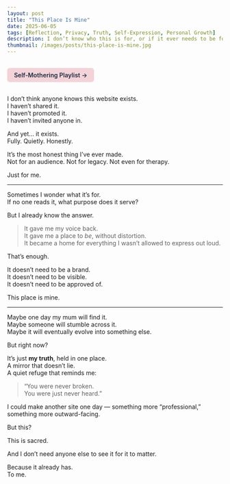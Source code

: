 ```yaml
---
layout: post
title: "This Place Is Mine"
date: 2025-06-05
tags: [Reflection, Privacy, Truth, Self-Expression, Personal Growth]
description: I don’t know who this is for, or if it ever needs to be for anyone else. But I know what it is: mine.
thumbnail: /images/posts/this-place-is-mine.jpg
---
```


<a href="https://music.youtube.com/playlist?list=PLuO5E1rh5RqIzePJeOjdXo62gwnYJ748_&si=NvtF0mzI9Sx2IoPu&shuffle=1" 
   target="_blank" 
   class="back-button"
   style="display:inline-block; margin: 1rem auto; background-color: #F4D3D8; color: #1A2D41; padding: 0.5rem 1rem; border-radius: 6px; font-weight: 600; text-decoration: none;">
  Self‑Mothering Playlist →
</a>

I don’t think anyone knows this website exists.  
I haven’t shared it.  
I haven’t promoted it.  
I haven’t invited anyone in.

And yet… it exists.  
Fully. Quietly. Honestly.  

It’s the most honest thing I’ve ever made.  
Not for an audience. Not for legacy. Not even for therapy.  

Just for me.

---

Sometimes I wonder what it’s for.  
If no one reads it, what purpose does it serve?

But I already know the answer.

> It gave me my voice back.  
> It gave me a place to *be*, without distortion.  
> It became a home for everything I wasn’t allowed to express out loud.

That’s enough.

It doesn’t need to be a brand.  
It doesn’t need to be visible.  
It doesn’t need to be approved of.

This place is mine.

---

Maybe one day my mum will find it.  
Maybe someone will stumble across it.  
Maybe it will eventually evolve into something else.

But right now?

It’s just **my truth**, held in one place.  
A mirror that doesn’t lie.  
A quiet refuge that reminds me:  
> “You were never broken.  
> You were just never heard.”

I could make another site one day — something more “professional,” something more outward-facing.

But this?

This is sacred.

And I don’t need anyone else to see it for it to matter.

Because it already has.  
To me.